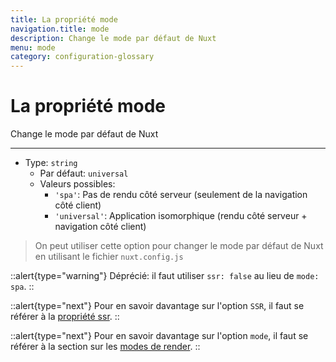 ```yaml
---
title: La propriété mode
navigation.title: mode
description: Change le mode par défaut de Nuxt
menu: mode
category: configuration-glossary
---
```


# La propriété mode

Change le mode par défaut de Nuxt

---

- Type: `string`
  - Par défaut: `universal`
  - Valeurs possibles:
    - `'spa'`: Pas de rendu côté serveur (seulement de la navigation côté client)
    - `'universal'`: Application isomorphique (rendu côté serveur + navigation côté client)

> On peut utiliser cette option pour changer le mode par défaut de Nuxt en utilisant le fichier `nuxt.config.js`

::alert{type="warning"}
Déprécié: il faut utiliser `ssr: false` au lieu de `mode: spa`.
::

::alert{type="next"}
Pour en savoir davantage sur l'option `SSR`, il faut se référer à la [propriété ssr](/docs/configuration-glossary/configuration-ssr).
::

::alert{type="next"}
Pour en savoir davantage sur l'option `mode`, il faut se référer à la section sur les [modes de render](/docs/features/rendering-modes).
::
